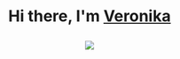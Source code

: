 <h1 align="center">Hi there, I'm <a href="https://github.com/fvrrrf/" target="_blank">Veronika
  
![](https://komarev.com/ghpvc/?username=fvrrrf&color=4D3A31&style=for-the-badge)
